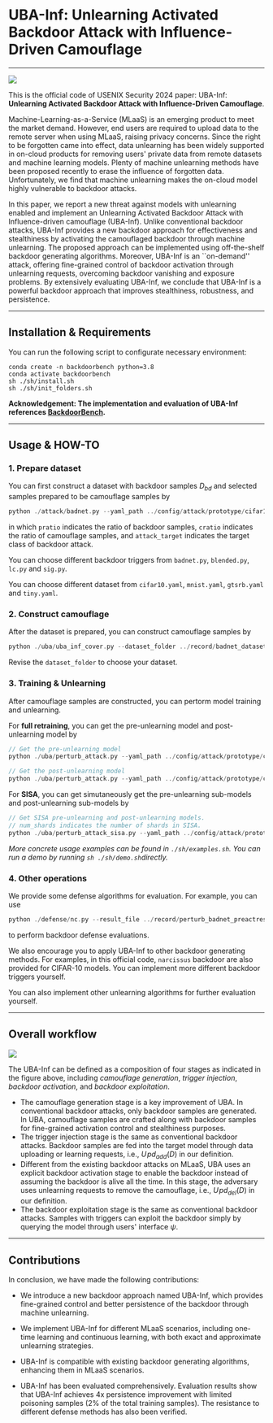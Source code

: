# UBA-Inf: Unlearning Activated Backdoor Attack with Influence-Driven Camouflage

---

![](./readme_images/Comparison%20between%20UAB%20and%20traditional%20backdoor.jpg)


This is the official code of USENIX Security 2024 paper: UBA-Inf: **Unlearning Activated Backdoor Attack with Influence-Driven Camouflage**.

Machine-Learning-as-a-Service (MLaaS) is an emerging product to meet the market demand. However, end users are required to upload data to the remote server when using MLaaS, raising privacy concerns. Since the right to be forgotten came into effect, data unlearning has been widely supported in on-cloud products for removing users' private data from remote datasets and machine learning models. Plenty of machine unlearning methods have been proposed recently to erase the influence of forgotten data. Unfortunately, we find that machine unlearning makes the on-cloud model highly vulnerable to backdoor attacks. 

In this paper, we report a new threat against models with unlearning enabled and implement an Unlearning Activated Backdoor Attack with Influence-driven camouflage (UBA-Inf). Unlike conventional backdoor attacks, UBA-Inf provides a new backdoor approach for effectiveness and stealthiness by activating the camouflaged backdoor through machine unlearning. The proposed approach can be implemented using off-the-shelf backdoor generating algorithms. Moreover, UBA-Inf is an ``on-demand'' attack, offering fine-grained control of backdoor activation through unlearning requests, overcoming backdoor vanishing and exposure problems. By extensively evaluating UBA-Inf, we conclude that UBA-Inf is a powerful backdoor approach that improves stealthiness, robustness, and persistence.

---

## Installation & Requirements

You can run the following script to configurate necessary environment:

```shell
conda create -n backdoorbench python=3.8
conda activate backdoorbench
sh ./sh/install.sh
sh ./sh/init_folders.sh
```

**Acknowledgement: The implementation and evaluation of UBA-Inf references [BackdoorBench](https://github.com/SCLBD/BackdoorBench).**

---

## Usage & HOW-TO

### 1. Prepare dataset 

You can first construct a dataset with backdoor samples $D_{bd}$ and selected samples prepared to be camouflage samples by

```c
python ./attack/badnet.py --yaml_path ../config/attack/prototype/cifar10.yaml  --save_folder_name badnet_dataset --add_cover 1 --epoch 00 --pratio 0.012 --cratio 0.004 --attack_target 6
```

in which `pratio` indicates the ratio of backdoor samples, `cratio` indicates the ratio of camouflage samples, and `attack_target` indicates the target class of backdoor attack.

You can choose different backdoor triggers from `badnet.py`, `blended.py`, `lc.py` and `sig.py`.

You can choose different dataset from `cifar10.yaml`, `mnist.yaml`, `gtsrb.yaml` and `tiny.yaml`.

### 2. Construct camouflage

After the dataset is prepared, you can construct camouflage samples by 

```c
python ./uba/uba_inf_cover.py --dataset_folder ../record/badnet_dataset --device cuda:3 --ft_epoch 60 --ap_epochs 6
```

Revise the `dataset_folder` to choose your dataset.

### 3. Training & Unlearning

After camouflage samples are constructed, you can pertorm model training and unlearning. 

For **full retraining**, you can get the pre-unlearning model and post-unlearning model by  

```c
// Get the pre-unlearning model
python ./uba/perturb_attack.py --yaml_path ../config/attack/prototype/cifar10.yaml  --dataset_folder ../record/badnet_dataset --save_folder_name perturb_badnet_preactresnet  --epoch 120 --random_seed 3407 --batch_size 128 --add_cover 1 --model preactresnet18 --device cuda:2

// Get the post-unlearning model
python ./uba/perturb_attack.py --yaml_path ../config/attack/prototype/cifar10.yaml  --dataset_folder ../record/badnet_dataset --save_folder_name perturb_badnet_poionly  --epoch 120 --random_seed 3407 --batch_size 128 --add_cover 1 --model preactresnet18 --device cuda:2 --c_num 0
```

For **SISA**, you can get simutaneously get the pre-unlearning sub-models and post-unlearning sub-models by 

```c
// Get SISA pre-unlearning and post-unlearning models.
// num_shards indicates the number of shards in SISA.
python ./uba/perturb_attack_sisa.py --yaml_path ../config/attack/prototype/cifar10.yaml  --dataset_folder ../record/badnet_dataset_sisa_3 --save_folder_name perturb_badnet_preactresnet_sisa_3  --epoch 80 --random_seed 3407 --batch_size 128 --model preactresnet18 --device cuda:2 --num_shards 3
```

*More concrete usage examples can be found in `./sh/examples.sh`. You can run a demo by running `sh ./sh/demo.sh`directly.*

### 4. Other operations

We provide some defense algorithms for evaluation. For example, you can use 

```c
python ./defense/nc.py --result_file ../record/perturb_badnet_preactresnet --result_name perturb_result.pt --model preactresnet18 --only_scan 1
```

to perform backdoor defense evaluations.

We also encourage you to apply UBA-Inf to other backdoor generating methods. For examples, in this official code, `narcissus` backdoor are also provided for CIFAR-10 models. You can implement more different backdoor triggers yourself.

You can also implement other unlearning algorithms for further evaluation yourself.

---

## Overall workflow

![](./readme_images/IUBA%20Attack%20Workflow.jpg)

The UBA-Inf can be defined as a composition of four stages as indicated in the figure above, including *camouflage generation*, *trigger injection*, *backdoor activation*, and *backdoor exploitation*.

- The camouflage generation stage is a key improvement of UBA. In conventional backdoor attacks, only backdoor samples are generated. In UBA, camouflage samples are crafted along with backdoor samples for fine-grained activation control and stealthiness purposes.
- The trigger injection stage is the same as conventional backdoor attacks. Backdoor samples are fed into the target model through data uploading or learning requests, i.e., ${U\!pd}_{add}(D)$ in our definition.
- Different from the existing backdoor attacks on MLaaS, UBA uses an explicit backdoor activation stage to enable the backdoor instead of assuming the backdoor is alive all the time. In this stage, the adversary uses unlearning requests to remove the camouflage, i.e., ${U\!pd}_{del}(D)$ in our definition.
- The backdoor exploitation stage is the same as conventional backdoor attacks. Samples with triggers can exploit the backdoor simply by querying the model through users' interface $\psi$.

---

## Contributions

In conclusion, we have made the following contributions:

- We introduce a new backdoor approach named UBA-Inf, which provides fine-grained control and better persistence of the backdoor through machine unlearning.

- We implement UBA-Inf for different MLaaS scenarios, including one-time learning and continuous learning, with both exact and approximate unlearning strategies.

- UBA-Inf is compatible with existing backdoor generating algorithms, enhancing them in MLaaS scenarios.

- UBA-Inf has been evaluated comprehensively. Evaluation results show that UBA-Inf achieves 4x persistence improvement with limited poisoning samples (2\% of the total training samples). The resistance to different defense methods has also been verified.